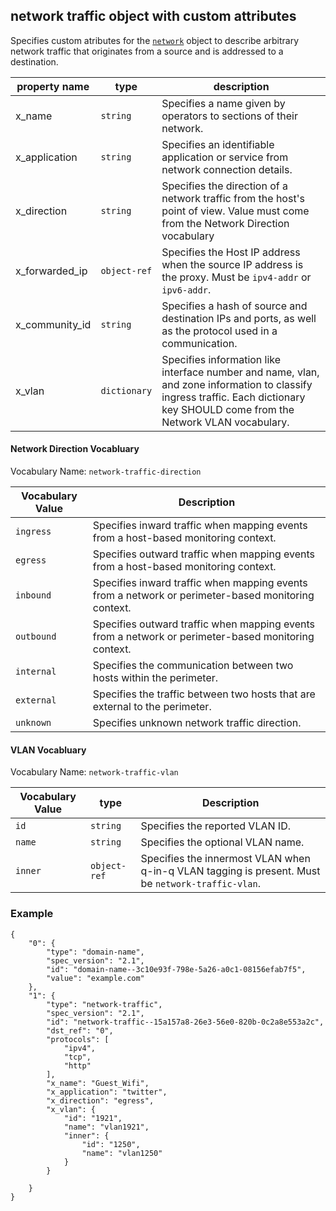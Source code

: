 ## network traffic object with custom attributes

Specifies custom atributes for the [`network`](https://docs.oasis-open.org/cti/stix/v2.1/os/stix-v2.1-os.html#_rgnc3w40xy) object to describe arbitrary network traffic that originates from a source and is addressed to a destination.

| property name | type | description |
|--|--|--|
| x_name | `string` | Specifies a name given by operators to sections of their network. |
| x_application | `string` | Specifies an identifiable application or service from network connection details. |
| x_direction | `string` | Specifies the direction of a network traffic from the host's point of view. Value must come from the Network Direction vocabulary |
| x_forwarded_ip | `object-ref` | Specifies the Host IP address when the source IP address is the proxy. Must be `ipv4-addr` or `ipv6-addr`. |
| x_community_id | `string` | Specifies a hash of source and destination IPs and ports, as well as the protocol used in a communication. |
| x_vlan | `dictionary` | Specifies information like interface number and name, vlan, and zone information to classify ingress traffic. Each dictionary key SHOULD come from the Network VLAN vocabulary. |

#### Network Direction Vocabluary

Vocabulary Name: `network-traffic-direction`

| Vocabulary Value | Description |
|--|--|
| `ingress` | Specifies inward traffic when mapping events from a host-based monitoring context. |
| `egress` | Specifies outward traffic when mapping events from a host-based monitoring context. |
| `inbound` | Specifies inward traffic when mapping events from a network or perimeter-based monitoring context. |
| `outbound` | Specifies outward traffic when mapping events from a network or perimeter-based monitoring context. |
| `internal` | Specifies the communication between two hosts within the perimeter. |
| `external` | Specifies the traffic between two hosts that are external to the perimeter. |
| `unknown` | Specifies unknown network traffic direction. |


#### VLAN Vocabluary

Vocabulary Name: `network-traffic-vlan`

| Vocabulary Value | type | Description |
|--|--|--|
| `id` | `string` | Specifies the reported VLAN ID. |
| `name` | `string` | Specifies the optional VLAN name. |
| `inner` | `object-ref` | Specifies the innermost VLAN when q-in-q VLAN tagging is present. Must be `network-traffic-vlan`. |

### Example

    {
        "0": {
            "type": "domain-name",
            "spec_version": "2.1",
            "id": "domain-name--3c10e93f-798e-5a26-a0c1-08156efab7f5",
            "value": "example.com"
        },
        "1": {
            "type": "network-traffic",
            "spec_version": "2.1",
            "id": "network-traffic--15a157a8-26e3-56e0-820b-0c2a8e553a2c",
            "dst_ref": "0",
            "protocols": [
                "ipv4",
                "tcp",
                "http"
            ],
            "x_name": "Guest_Wifi",
            "x_application": "twitter",
            "x_direction": "egress",
            "x_vlan": {
                "id": "1921",
                "name": "vlan1921",
                "inner": {
                    "id": "1250",
                    "name": "vlan1250"
                }
            }

        }
    }